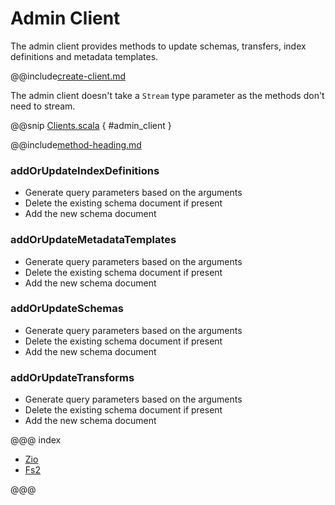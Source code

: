 # Admin Client

The admin client provides methods to update schemas, transfers, index definitions and metadata templates.

@@include[create-client.md](../../.includes/client/create-client.md)

The admin client doesn't take a `Stream` type parameter as the methods don't need to stream. 

@@snip [Clients.scala](../../../scala/examples/Clients.scala) { #admin_client }

@@include[method-heading.md](../../.includes/client/method-heading.md)

### addOrUpdateIndexDefinitions
* Generate query parameters based on the arguments
* Delete the existing schema document if present
* Add the new schema document

### addOrUpdateMetadataTemplates
* Generate query parameters based on the arguments
* Delete the existing schema document if present
* Add the new schema document

### addOrUpdateSchemas
* Generate query parameters based on the arguments
* Delete the existing schema document if present
* Add the new schema document

### addOrUpdateTransforms
* Generate query parameters based on the arguments
* Delete the existing schema document if present
* Add the new schema document


@@@ index

* [Zio](zio.md)
* [Fs2](fs2.md)

@@@
